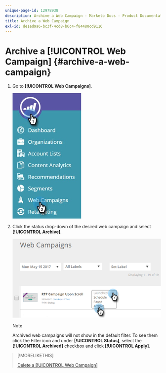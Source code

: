 ```yaml
---
unique-page-id: 12978938
description: Archive a Web Campaign - Marketo Docs - Product Documentation
title: Archive a Web Campaign
exl-id: de1ed9a6-bc3f-4cd8-b6c4-f84480cd9116
---
```

# Archive a [!UICONTROL Web Campaign] {#archive-a-web-campaign}

1. Go to **[!UICONTROL Web Campaigns]**.

   ![](assets/one.jpg)

1. Click the status drop-down of the desired web campaign and select **[!UICONTROL Archive]**.

   ![](assets/two-3.png)

   >[!NOTE]
   >
   >Archived web campaigns will not show in the default filter. To see them click the Filter icon and under **[!UICONTROL Status]**, select the **[!UICONTROL Archived]** checkbox and click **[!UICONTROL Apply]**.

>[!MORELIKETHIS]
>
>[Delete a [!UICONTROL Web Campaign]](/help/marketo/product-docs/web-personalization/working-with-web-campaigns/delete-a-web-campaign.md)
